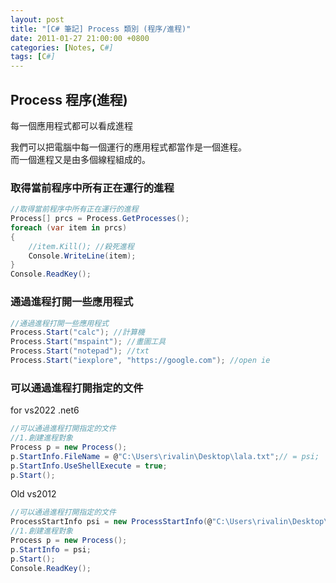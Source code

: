 ```yaml
---
layout: post
title: "[C# 筆記] Process 類別 (程序/進程)"
date: 2011-01-27 21:00:00 +0800
categories: [Notes, C#]
tags: [C#]
---
```


## Process 程序(進程)
每一個應用程式都可以看成進程    

我們可以把電腦中每一個運行的應用程式都當作是一個進程。  
而一個進程又是由多個線程組成的。

### 取得當前程序中所有正在運行的進程

```c#
//取得當前程序中所有正在運行的進程
Process[] prcs = Process.GetProcesses();
foreach (var item in prcs)
{
    //item.Kill(); //殺死進程
    Console.WriteLine(item);
}
Console.ReadKey();
```

### 通過進程打開一些應用程式

```c#
//通過進程打開一些應用程式
Process.Start("calc"); //計算機
Process.Start("mspaint"); //畫圖工具
Process.Start("notepad"); //txt
Process.Start("iexplore", "https://google.com"); //open ie
```

### 可以通過進程打開指定的文件
for vs2022 .net6
```c#
//可以通過進程打開指定的文件
//1.創建進程對象
Process p = new Process();
p.StartInfo.FileName = @"C:\Users\rivalin\Desktop\lala.txt";// = psi;
p.StartInfo.UseShellExecute = true;
p.Start();

```
Old vs2012
```c#
//可以通過進程打開指定的文件
ProcessStartInfo psi = new ProcessStartInfo(@"C:\Users\rivalin\Desktop\lala.txt");
//1.創建進程對象
Process p = new Process();
p.StartInfo = psi;
p.Start();
Console.ReadKey();
```
